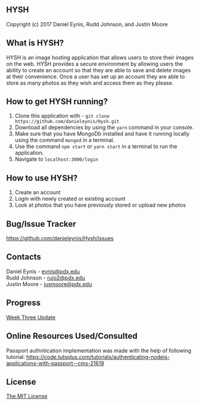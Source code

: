 HYSH 
----------
Copyright (c) 2017 Daniel Eynis, Rudd Johnson, and Justin Moore

What is HYSH? 
---------- 

HYSH is an image hosting application that allows users to store their images on the web. HYSH provides a secure environment by allowing users the ability to create an account so that they are able to save and delete images at their convenience. Once a user has set up an account they are able to store as many photos as they wish and access them as they please.

How to get HYSH running? 
----------     
1. Clone this application with - `git clone https://github.com/danieleynis/Hysh.git`     
2. Download all dependencies by using the `yarn` command in your console.     
3. Make sure that you have MongoDb installed and have it running locally using the command `mongod` in a terminal.     
4. Use the command `npm start` or `yarn start` in a terminal to run the application.
5. Navigate to `localhost:3000/login`

How to use HYSH? 
--------

1. Create an account 
2. Login with newly created or existing account
3. Look at photos that you have previously stored or upload new photos

Bug/Issue Tracker
--------
https://github.com/danieleynis/Hysh/issues

Contacts
--------
Daniel Eynis - eynis@pdx.edu <br />
Rudd Johnson - rujo2@pdx.edu <br />
Justin Moore - jusmoore@pdx.edu <br />

Progress
---------
[Week Three Update](https://github.com/danieleynis/Hysh/blob/master/weekthree.md)

Online Resources Used/Consulted
---------
Passport authntication implementation was made with the help of following tutorial:
https://code.tutsplus.com/tutorials/authenticating-nodejs-applications-with-passport--cms-21619

## License 

[The MIT License](http://opensource.org/licenses/MIT)


